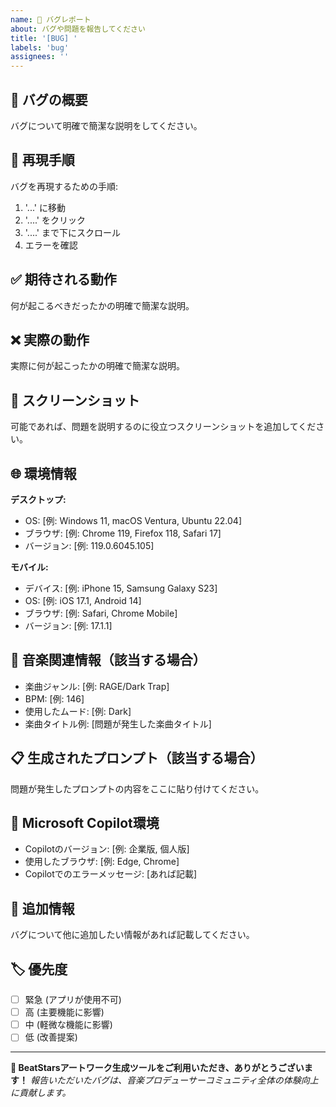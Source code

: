 ```yaml
---
name: 🐛 バグレポート
about: バグや問題を報告してください
title: '[BUG] '
labels: 'bug'
assignees: ''
---
```


## 🐛 バグの概要
バグについて明確で簡潔な説明をしてください。

## 🔄 再現手順
バグを再現するための手順:
1. '...' に移動
2. '....' をクリック
3. '....' まで下にスクロール
4. エラーを確認

## ✅ 期待される動作
何が起こるべきだったかの明確で簡潔な説明。

## ❌ 実際の動作
実際に何が起こったかの明確で簡潔な説明。

## 📸 スクリーンショット
可能であれば、問題を説明するのに役立つスクリーンショットを追加してください。

## 🌐 環境情報
**デスクトップ:**
- OS: [例: Windows 11, macOS Ventura, Ubuntu 22.04]
- ブラウザ: [例: Chrome 119, Firefox 118, Safari 17]
- バージョン: [例: 119.0.6045.105]

**モバイル:**
- デバイス: [例: iPhone 15, Samsung Galaxy S23]
- OS: [例: iOS 17.1, Android 14]
- ブラウザ: [例: Safari, Chrome Mobile]
- バージョン: [例: 17.1.1]

## 🎵 音楽関連情報（該当する場合）
- 楽曲ジャンル: [例: RAGE/Dark Trap]
- BPM: [例: 146]
- 使用したムード: [例: Dark]
- 楽曲タイトル例: [問題が発生した楽曲タイトル]

## 📋 生成されたプロンプト（該当する場合）
問題が発生したプロンプトの内容をここに貼り付けてください。

## 🔧 Microsoft Copilot環境
- Copilotのバージョン: [例: 企業版, 個人版]
- 使用したブラウザ: [例: Edge, Chrome]
- Copilotでのエラーメッセージ: [あれば記載]

## 📝 追加情報
バグについて他に追加したい情報があれば記載してください。

## 🏷️ 優先度
- [ ] 緊急 (アプリが使用不可)
- [ ] 高 (主要機能に影響)
- [ ] 中 (軽微な機能に影響)
- [ ] 低 (改善提案)

---

**🎵 BeatStarsアートワーク生成ツールをご利用いただき、ありがとうございます！**
*報告いただいたバグは、音楽プロデューサーコミュニティ全体の体験向上に貢献します。*
